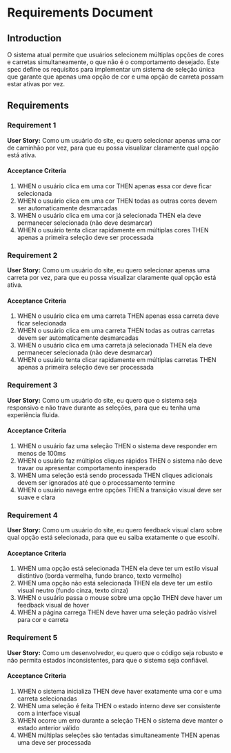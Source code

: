 # Requirements Document

## Introduction

O sistema atual permite que usuários selecionem múltiplas opções de cores e carretas simultaneamente, o que não é o comportamento desejado. Este spec define os requisitos para implementar um sistema de seleção única que garante que apenas uma opção de cor e uma opção de carreta possam estar ativas por vez.

## Requirements

### Requirement 1

**User Story:** Como um usuário do site, eu quero selecionar apenas uma cor de caminhão por vez, para que eu possa visualizar claramente qual opção está ativa.

#### Acceptance Criteria

1. WHEN o usuário clica em uma cor THEN apenas essa cor deve ficar selecionada
2. WHEN o usuário clica em uma cor THEN todas as outras cores devem ser automaticamente desmarcadas
3. WHEN o usuário clica em uma cor já selecionada THEN ela deve permanecer selecionada (não deve desmarcar)
4. WHEN o usuário tenta clicar rapidamente em múltiplas cores THEN apenas a primeira seleção deve ser processada

### Requirement 2

**User Story:** Como um usuário do site, eu quero selecionar apenas uma carreta por vez, para que eu possa visualizar claramente qual opção está ativa.

#### Acceptance Criteria

1. WHEN o usuário clica em uma carreta THEN apenas essa carreta deve ficar selecionada
2. WHEN o usuário clica em uma carreta THEN todas as outras carretas devem ser automaticamente desmarcadas
3. WHEN o usuário clica em uma carreta já selecionada THEN ela deve permanecer selecionada (não deve desmarcar)
4. WHEN o usuário tenta clicar rapidamente em múltiplas carretas THEN apenas a primeira seleção deve ser processada

### Requirement 3

**User Story:** Como um usuário do site, eu quero que o sistema seja responsivo e não trave durante as seleções, para que eu tenha uma experiência fluida.

#### Acceptance Criteria

1. WHEN o usuário faz uma seleção THEN o sistema deve responder em menos de 100ms
2. WHEN o usuário faz múltiplos cliques rápidos THEN o sistema não deve travar ou apresentar comportamento inesperado
3. WHEN uma seleção está sendo processada THEN cliques adicionais devem ser ignorados até que o processamento termine
4. WHEN o usuário navega entre opções THEN a transição visual deve ser suave e clara

### Requirement 4

**User Story:** Como um usuário do site, eu quero feedback visual claro sobre qual opção está selecionada, para que eu saiba exatamente o que escolhi.

#### Acceptance Criteria

1. WHEN uma opção está selecionada THEN ela deve ter um estilo visual distintivo (borda vermelha, fundo branco, texto vermelho)
2. WHEN uma opção não está selecionada THEN ela deve ter um estilo visual neutro (fundo cinza, texto cinza)
3. WHEN o usuário passa o mouse sobre uma opção THEN deve haver um feedback visual de hover
4. WHEN a página carrega THEN deve haver uma seleção padrão visível para cor e carreta

### Requirement 5

**User Story:** Como um desenvolvedor, eu quero que o código seja robusto e não permita estados inconsistentes, para que o sistema seja confiável.

#### Acceptance Criteria

1. WHEN o sistema inicializa THEN deve haver exatamente uma cor e uma carreta selecionadas
2. WHEN uma seleção é feita THEN o estado interno deve ser consistente com a interface visual
3. WHEN ocorre um erro durante a seleção THEN o sistema deve manter o estado anterior válido
4. WHEN múltiplas seleções são tentadas simultaneamente THEN apenas uma deve ser processada